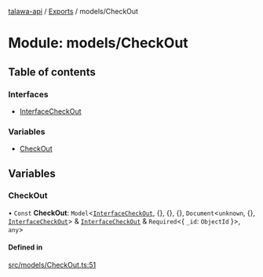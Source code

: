 [talawa-api](../README.md) / [Exports](../modules.md) / models/CheckOut

# Module: models/CheckOut

## Table of contents

### Interfaces

- [InterfaceCheckOut](../interfaces/models_CheckOut.InterfaceCheckOut.md)

### Variables

- [CheckOut](models_CheckOut.md#checkout)

## Variables

### CheckOut

• `Const` **CheckOut**: `Model`\<[`InterfaceCheckOut`](../interfaces/models_CheckOut.InterfaceCheckOut.md), \{\}, \{\}, \{\}, `Document`\<`unknown`, \{\}, [`InterfaceCheckOut`](../interfaces/models_CheckOut.InterfaceCheckOut.md)\> & [`InterfaceCheckOut`](../interfaces/models_CheckOut.InterfaceCheckOut.md) & `Required`\<\{ `_id`: `ObjectId`  \}\>, `any`\>

#### Defined in

[src/models/CheckOut.ts:51](https://github.com/PalisadoesFoundation/talawa-api/blob/e5f7a9d/src/models/CheckOut.ts#L51)
